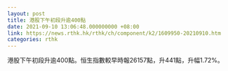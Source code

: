 ```yaml
---
layout: post
title: 港股下午初段升逾400點
date: 2021-09-10 13:06:48.000000000 +08:00
link: https://news.rthk.hk/rthk/ch/component/k2/1609950-20210910.htm
categories: rthk
---
```


港股下午初段升逾400點。恒生指數較早時報26157點，升441點，升幅1.72%。
